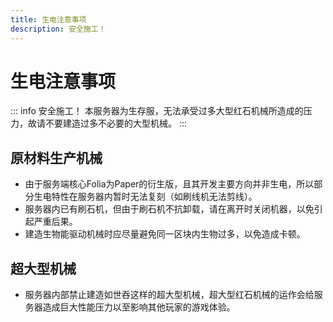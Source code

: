 ```yaml
---
title: 生电注意事项
description: 安全施工！
---
```

# 生电注意事项
::: info 安全施工！
本服务器为生存服，无法承受过多大型红石机械所造成的压力，故请不要建造过多不必要的大型机械。
:::

## 原材料生产机械
- 由于服务端核心Folia为Paper的衍生版，且其开发主要方向并非生电，所以部分生电特性在服务器内暂时无法复刻（如刷线机无法剪线）。
- 服务器内已有刷石机，但由于刷石机不抗卸载，请在离开时关闭机器，以免引起严重后果。
- 建造生物能驱动机械时应尽量避免同一区块内生物过多，以免造成卡顿。

## 超大型机械
- 服务器内部禁止建造如世吞这样的超大型机械，超大型红石机械的运作会给服务器造成巨大性能压力以至影响其他玩家的游戏体验。